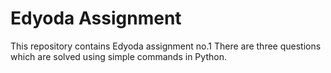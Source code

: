 # Edyoda Assignment

This repository contains Edyoda assignment no.1
There are three questions which are solved using simple commands in Python.

